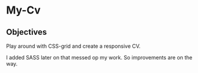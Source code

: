 # My-Cv

## Objectives

Play around with CSS-grid and create a responsive CV.

I added SASS later on that messed op my work. So improvements are on the way.
